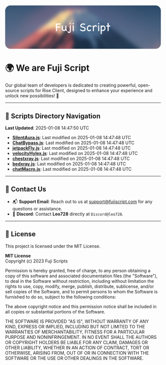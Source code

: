 ![Banner](.github/b.webp)

# 🌍 **We are Fuji Script**

Our global team of developers is dedicated to creating powerful, open-source scripts for Rise Client, designed to enhance your experience and unlock new possibilities! 🌟

---
<!-- SCRIPTS_NAVIGATION_START -->
## 📂 **Scripts Directory Navigation**

**Last Updated**: 2025-01-08 14:47:50 UTC

- **[SilentAura.js](scripts/SilentAura.js)**: Last modified on 2025-01-08 14:47:48 UTC
- **[ChatBypass.js](scripts/ChatBypass.js)**: Last modified on 2025-01-08 14:47:48 UTC
- **[jetpackFly.js](scripts/jetpackFly.js)**: Last modified on 2025-01-08 14:47:48 UTC
- **[velocityHylex.js](scripts/velocityHylex.js)**: Last modified on 2025-01-08 14:47:48 UTC
- **[chestxray.js](scripts/chestxray.js)**: Last modified on 2025-01-08 14:47:48 UTC
- **[bedxray.js](scripts/bedxray.js)**: Last modified on 2025-01-08 14:47:48 UTC
- **[chatMacro.js](scripts/chatMacro.js)**: Last modified on 2025-01-08 14:47:48 UTC

<!-- SCRIPTS_NAVIGATION_END -->

---

## 💬 **Contact Us**  
- 📬 **Support Email**: Reach out to us at [support@fujiscript.com](mailto:support@fujiscript.com) for any questions or assistance.  
- 💬 **Discord**: Contact **Leo728** directly at `Discord@leo728`.

---

## 📜 **License**

This project is licensed under the MIT License.  

**MIT License**  
Copyright (c) 2023 Fuji Scripts  

Permission is hereby granted, free of charge, to any person obtaining a copy of this software and associated documentation files (the "Software"), to deal in the Software without restriction, including without limitation the rights to use, copy, modify, merge, publish, distribute, sublicense, and/or sell copies of the Software, and to permit persons to whom the Software is furnished to do so, subject to the following conditions:  

The above copyright notice and this permission notice shall be included in all copies or substantial portions of the Software.  

THE SOFTWARE IS PROVIDED "AS IS", WITHOUT WARRANTY OF ANY KIND, EXPRESS OR IMPLIED, INCLUDING BUT NOT LIMITED TO THE WARRANTIES OF MERCHANTABILITY, FITNESS FOR A PARTICULAR PURPOSE AND NONINFRINGEMENT. IN NO EVENT SHALL THE AUTHORS OR COPYRIGHT HOLDERS BE LIABLE FOR ANY CLAIM, DAMAGES OR OTHER LIABILITY, WHETHER IN AN ACTION OF CONTRACT, TORT OR OTHERWISE, ARISING FROM, OUT OF OR IN CONNECTION WITH THE SOFTWARE OR THE USE OR OTHER DEALINGS IN THE SOFTWARE.  

